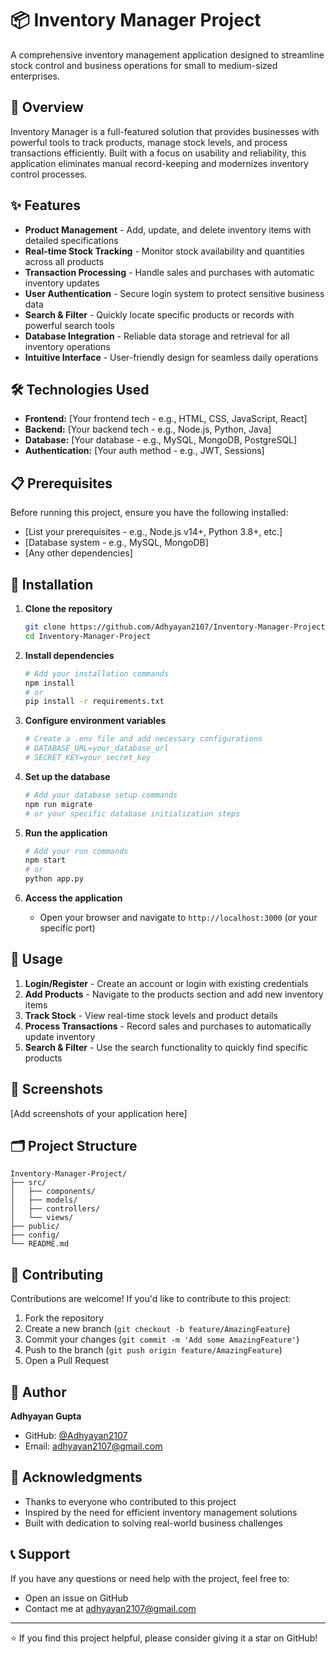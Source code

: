 # 📦 Inventory Manager Project

A comprehensive inventory management application designed to streamline stock control and business operations for small to medium-sized enterprises.

## 🚀 Overview

Inventory Manager is a full-featured solution that provides businesses with powerful tools to track products, manage stock levels, and process transactions efficiently. Built with a focus on usability and reliability, this application eliminates manual record-keeping and modernizes inventory control processes.

## ✨ Features

- **Product Management** - Add, update, and delete inventory items with detailed specifications
- **Real-time Stock Tracking** - Monitor stock availability and quantities across all products
- **Transaction Processing** - Handle sales and purchases with automatic inventory updates
- **User Authentication** - Secure login system to protect sensitive business data
- **Search & Filter** - Quickly locate specific products or records with powerful search tools
- **Database Integration** - Reliable data storage and retrieval for all inventory operations
- **Intuitive Interface** - User-friendly design for seamless daily operations

## 🛠️ Technologies Used

- **Frontend:** [Your frontend tech - e.g., HTML, CSS, JavaScript, React]
- **Backend:** [Your backend tech - e.g., Node.js, Python, Java]
- **Database:** [Your database - e.g., MySQL, MongoDB, PostgreSQL]
- **Authentication:** [Your auth method - e.g., JWT, Sessions]

## 📋 Prerequisites

Before running this project, ensure you have the following installed:

- [List your prerequisites - e.g., Node.js v14+, Python 3.8+, etc.]
- [Database system - e.g., MySQL, MongoDB]
- [Any other dependencies]

## 🔧 Installation

1. **Clone the repository**
   ```bash
   git clone https://github.com/Adhyayan2107/Inventory-Manager-Project.git
   cd Inventory-Manager-Project
   ```

2. **Install dependencies**
   ```bash
   # Add your installation commands
   npm install
   # or
   pip install -r requirements.txt
   ```

3. **Configure environment variables**
   ```bash
   # Create a .env file and add necessary configurations
   # DATABASE_URL=your_database_url
   # SECRET_KEY=your_secret_key
   ```

4. **Set up the database**
   ```bash
   # Add your database setup commands
   npm run migrate
   # or your specific database initialization steps
   ```

5. **Run the application**
   ```bash
   # Add your run commands
   npm start
   # or
   python app.py
   ```

6. **Access the application**
   - Open your browser and navigate to `http://localhost:3000` (or your specific port)

## 📱 Usage

1. **Login/Register** - Create an account or login with existing credentials
2. **Add Products** - Navigate to the products section and add new inventory items
3. **Track Stock** - View real-time stock levels and product details
4. **Process Transactions** - Record sales and purchases to automatically update inventory
5. **Search & Filter** - Use the search functionality to quickly find specific products

## 📸 Screenshots

[Add screenshots of your application here]

## 🗂️ Project Structure

```
Inventory-Manager-Project/
├── src/
│   ├── components/
│   ├── models/
│   ├── controllers/
│   └── views/
├── public/
├── config/
└── README.md
```

## 🤝 Contributing

Contributions are welcome! If you'd like to contribute to this project:

1. Fork the repository
2. Create a new branch (`git checkout -b feature/AmazingFeature`)
3. Commit your changes (`git commit -m 'Add some AmazingFeature'`)
4. Push to the branch (`git push origin feature/AmazingFeature`)
5. Open a Pull Request


## 👤 Author

**Adhyayan Gupta**

- GitHub: [@Adhyayan2107](https://github.com/Adhyayan2107)
- Email: adhyayan2107@gmail.com

## 🙏 Acknowledgments

- Thanks to everyone who contributed to this project
- Inspired by the need for efficient inventory management solutions
- Built with dedication to solving real-world business challenges

## 📞 Support

If you have any questions or need help with the project, feel free to:
- Open an issue on GitHub
- Contact me at adhyayan2107@gmail.com

---

⭐ If you find this project helpful, please consider giving it a star on GitHub!